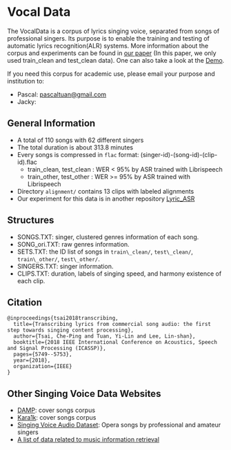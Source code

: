 # Vocal Data

The VocalData is a corpus of lyrics singing voice, separated from songs of professional singers. Its purpose is to enable the training and testing of automatic lyrics recognition(ALR) systems. More information about the corpus and experiments can be found in [our paper](https://arxiv.org/abs/1804.05306) (In this paper, we only used train_clean and test_clean data). One can also take a look at the [Demo](https://pascalson.github.io/Transcribing_Lyrics.html).

If you need this corpus for academic use, please email your purpose and institution to:
* Pascal: pascaltuan@gmail.com
* Jacky:


## General Information

* A total of 110 songs with 62 different singers
* The total duration is about 313.8 minutes
* Every songs is compressed in `flac` format: (singer-id)-(song-id)-(clip-id).flac
    * train_clean, test_clean : WER < 95% by ASR trained with Librispeech
    * train_other, test_other : WER >= 95% by ASR trained with Librispeech
* Directory `alignment/` contains 13 clips with labeled alignments
* Our experiment for this data is in another repository [Lyric_ASR](https://github.com/jackyyy0228/Lyric_ASR)


## Structures

- SONGS.TXT: singer, clustered genres information of each song.
- SONG_ori.TXT: raw genres information.
- SETS.TXT: the ID list of songs in `train\_clean/`, `test\_clean/`, `train\_other/`, `test\_other/`.
- SINGERS.TXT: singer information.
- CLIPS.TXT: duration, labels of singing speed, and harmony existence of each clip.


## Citation

```
@inproceedings{tsai2018transcribing,
  title={Transcribing lyrics from commercial song audio: the first step towards singing content processing},
  author={Tsai, Che-Ping and Tuan, Yi-Lin and Lee, Lin-shan},
  booktitle={2018 IEEE International Conference on Acoustics, Speech and Signal Processing (ICASSP)},
  pages={5749--5753},
  year={2018},
  organization={IEEE}
}
```


## Other Singing Voice Data Websites
- [DAMP](https://ccrma.stanford.edu/damp/): cover songs corpus
- [Kara1k](http://yannbayle.fr/karamir/kara1k.php): cover songs corpus
- [Singing Voice Audio Dataset](http://isophonics.net/SingingVoiceDataset): Opera songs by professional and amateur singers
- [A list of data related to music information retrieval](https://www.audiocontentanalysis.org/data-sets/)
